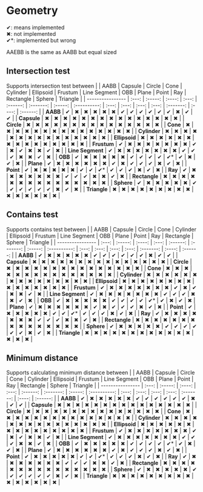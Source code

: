 # Geometry

✔: means implemented<br>
✖: not implemented<br>
✔*: implemented but wrong<br>

AAEBB is the same as AABB but equal sized

## Intersection test

Supports intersection test between
|                  | AABB  | Capsule | Circle | Cone  | Cylinder | Ellipsoid | Frustum | Line Segment |  OBB  | Plane | Point |  Ray  | Rectangle | Sphere | Triangle |
| ---------------- | :---: | :-----: | :----: | :---: | :------: | :-------: | :-----: | :----------: | :---: | :---: | :---: | :---: | :-------: | :----: | :------: |
| **AABB**         |   ✔   |    ✖    |   ✖    |   ✖   |    ✖     |     ✖     |    ✔    |      ✔       |   ✔   |   ✔   |   ✔   |   ✔   |     ✖     |   ✔    |    ✔     |
| **Capsule**      |   ✖   |    ✖    |   ✖    |   ✖   |    ✖     |     ✖     |    ✖    |      ✖       |   ✖   |   ✖   |   ✖   |   ✖   |     ✖     |   ✖    |    ✖     |
| **Circle**       |   ✖   |    ✖    |   ✖    |   ✖   |    ✖     |     ✖     |    ✖    |      ✖       |   ✖   |   ✖   |   ✖   |   ✖   |     ✖     |   ✖    |    ✖     |
| **Cone**         |   ✖   |    ✖    |   ✖    |   ✖   |    ✖     |     ✖     |    ✖    |      ✖       |   ✖   |   ✖   |   ✖   |   ✖   |     ✖     |   ✖    |    ✖     |
| **Cylinder**     |   ✖   |    ✖    |   ✖    |   ✖   |    ✖     |     ✖     |    ✖    |      ✖       |   ✖   |   ✖   |   ✖   |   ✖   |     ✖     |   ✖    |    ✖     |
| **Ellipsoid**    |   ✖   |    ✖    |   ✖    |   ✖   |    ✖     |     ✖     |    ✖    |      ✖       |   ✖   |   ✖   |   ✖   |   ✖   |     ✖     |   ✖    |    ✖     |
| **Frustum**      |   ✔   |    ✖    |   ✖    |   ✖   |    ✖     |     ✖     |    ✖    |      ✖       |   ✔   |   ✖   |   ✔   |   ✖   |     ✖     |   ✔    |    ✖     |
| **Line Segment** |   ✔   |    ✖    |   ✖    |   ✖   |    ✖     |     ✖     |    ✖    |      ✖       |   ✔   |   ✔   |   ✔   |   ✖   |     ✖     |   ✔    |    ✖     |
| **OBB**          |   ✔   |    ✖    |   ✖    |   ✖   |    ✖     |     ✖     |    ✔    |      ✔       |   ✔   |   ✔   |  ✔*   |   ✔   |     ✖     |   ✔    |    ✖     |
| **Plane**        |   ✔   |    ✖    |   ✖    |   ✖   |    ✖     |     ✖     |    ✖    |      ✔       |   ✖   |   ✔   |   ✔   |   ✔   |     ✖     |   ✔    |    ✖     |
| **Point**        |   ✔   |    ✖    |   ✖    |   ✖   |    ✖     |     ✖     |    ✔    |      ✔       |  ✔*   |   ✔   |   ✔   |   ✔   |     ✖     |   ✔    |    ✖     |
| **Ray**          |   ✔   |    ✖    |   ✖    |   ✖   |    ✖     |     ✖     |    ✖    |      ✖       |   ✔   |   ✔   |   ✔   |   ✖   |     ✖     |   ✔    |    ✖     |
| **Rectangle**    |   ✖   |    ✖    |   ✖    |   ✖   |    ✖     |     ✖     |    ✖    |      ✖       |   ✖   |   ✖   |   ✖   |   ✖   |     ✖     |   ✖    |    ✖     |
| **Sphere**       |   ✔   |    ✖    |   ✖    |   ✖   |    ✖     |     ✖     |    ✔    |      ✔       |   ✔   |   ✔   |   ✔   |   ✔   |     ✖     |   ✔    |    ✖     |
| **Triangle**     |   ✖   |    ✖    |   ✖    |   ✖   |    ✖     |     ✖     |    ✖    |      ✖       |   ✖   |   ✖   |   ✖   |   ✖   |     ✖     |   ✖    |    ✖     |

## Contains test

Supports contains test between
|                  | AABB  | Capsule | Circle | Cone  | Cylinder | Ellipsoid | Frustum | Line Segment |  OBB  | Plane | Point |  Ray  | Rectangle | Sphere | Triangle |
| ---------------- | :---: | :-----: | :----: | :---: | :------: | :-------: | :-----: | :----------: | :---: | :---: | :---: | :---: | :-------: | :----: | :------: |
| **AABB**         |   ✔   |    ✖    |   ✖    |   ✖   |    ✖     |     ✖     |    ✔    |      ✔       |   ✔   |   ✔   |   ✔   |   ✔   |     ✖     |   ✔    |    ✔     |
| **Capsule**      |   ✖   |    ✖    |   ✖    |   ✖   |    ✖     |     ✖     |    ✖    |      ✖       |   ✖   |   ✖   |   ✖   |   ✖   |     ✖     |   ✖    |    ✖     |
| **Circle**       |   ✖   |    ✖    |   ✖    |   ✖   |    ✖     |     ✖     |    ✖    |      ✖       |   ✖   |   ✖   |   ✖   |   ✖   |     ✖     |   ✖    |    ✖     |
| **Cone**         |   ✖   |    ✖    |   ✖    |   ✖   |    ✖     |     ✖     |    ✖    |      ✖       |   ✖   |   ✖   |   ✖   |   ✖   |     ✖     |   ✖    |    ✖     |
| **Cylinder**     |   ✖   |    ✖    |   ✖    |   ✖   |    ✖     |     ✖     |    ✖    |      ✖       |   ✖   |   ✖   |   ✖   |   ✖   |     ✖     |   ✖    |    ✖     |
| **Ellipsoid**    |   ✖   |    ✖    |   ✖    |   ✖   |    ✖     |     ✖     |    ✖    |      ✖       |   ✖   |   ✖   |   ✖   |   ✖   |     ✖     |   ✖    |    ✖     |
| **Frustum**      |   ✔   |    ✖    |   ✖    |   ✖   |    ✖     |     ✖     |    ✖    |      ✖       |   ✔   |   ✖   |   ✔   |   ✖   |     ✖     |   ✔    |    ✖     |
| **Line Segment** |   ✔   |    ✖    |   ✖    |   ✖   |    ✖     |     ✖     |    ✖    |      ✖       |   ✔   |   ✔   |   ✔   |   ✖   |     ✖     |   ✔    |    ✖     |
| **OBB**          |   ✔   |    ✖    |   ✖    |   ✖   |    ✖     |     ✖     |    ✔    |      ✔       |   ✔   |   ✔   |  ✔*   |   ✔   |     ✖     |   ✔    |    ✖     |
| **Plane**        |   ✔   |    ✖    |   ✖    |   ✖   |    ✖     |     ✖     |    ✖    |      ✔       |   ✖   |   ✔   |   ✔   |   ✔   |     ✖     |   ✔    |    ✖     |
| **Point**        |   ✔   |    ✖    |   ✖    |   ✖   |    ✖     |     ✖     |    ✔    |      ✔       |  ✔*   |   ✔   |   ✔   |   ✔   |     ✖     |   ✔    |    ✖     |
| **Ray**          |   ✔   |    ✖    |   ✖    |   ✖   |    ✖     |     ✖     |    ✖    |      ✖       |   ✔   |   ✔   |   ✔   |   ✖   |     ✖     |   ✔    |    ✖     |
| **Rectangle**    |   ✖   |    ✖    |   ✖    |   ✖   |    ✖     |     ✖     |    ✖    |      ✖       |   ✖   |   ✖   |   ✖   |   ✖   |     ✖     |   ✖    |    ✖     |
| **Sphere**       |   ✔   |    ✖    |   ✖    |   ✖   |    ✖     |     ✖     |    ✔    |      ✔       |   ✔   |   ✔   |   ✔   |   ✔   |     ✖     |   ✔    |    ✖     |
| **Triangle**     |   ✖   |    ✖    |   ✖    |   ✖   |    ✖     |     ✖     |    ✖    |      ✖       |   ✖   |   ✖   |   ✖   |   ✖   |     ✖     |   ✖    |    ✖     |

## Minimum distance

Supports calculating minimum distance between
|                  | AABB  | Capsule | Circle | Cone  | Cylinder | Ellipsoid | Frustum | Line Segment |  OBB  | Plane | Point |  Ray  | Rectangle | Sphere | Triangle |
| ---------------- | :---: | :-----: | :----: | :---: | :------: | :-------: | :-----: | :----------: | :---: | :---: | :---: | :---: | :-------: | :----: | :------: |
| **AABB**         |   ✔   |    ✖    |   ✖    |   ✖   |    ✖     |     ✖     |    ✔    |      ✔       |   ✔   |   ✔   |   ✔   |   ✔   |     ✖     |   ✔    |    ✔     |
| **Capsule**      |   ✖   |    ✖    |   ✖    |   ✖   |    ✖     |     ✖     |    ✖    |      ✖       |   ✖   |   ✖   |   ✖   |   ✖   |     ✖     |   ✖    |    ✖     |
| **Circle**       |   ✖   |    ✖    |   ✖    |   ✖   |    ✖     |     ✖     |    ✖    |      ✖       |   ✖   |   ✖   |   ✖   |   ✖   |     ✖     |   ✖    |    ✖     |
| **Cone**         |   ✖   |    ✖    |   ✖    |   ✖   |    ✖     |     ✖     |    ✖    |      ✖       |   ✖   |   ✖   |   ✖   |   ✖   |     ✖     |   ✖    |    ✖     |
| **Cylinder**     |   ✖   |    ✖    |   ✖    |   ✖   |    ✖     |     ✖     |    ✖    |      ✖       |   ✖   |   ✖   |   ✖   |   ✖   |     ✖     |   ✖    |    ✖     |
| **Ellipsoid**    |   ✖   |    ✖    |   ✖    |   ✖   |    ✖     |     ✖     |    ✖    |      ✖       |   ✖   |   ✖   |   ✖   |   ✖   |     ✖     |   ✖    |    ✖     |
| **Frustum**      |   ✔   |    ✖    |   ✖    |   ✖   |    ✖     |     ✖     |    ✖    |      ✖       |   ✔   |   ✖   |   ✔   |   ✖   |     ✖     |   ✔    |    ✖     |
| **Line Segment** |   ✔   |    ✖    |   ✖    |   ✖   |    ✖     |     ✖     |    ✖    |      ✖       |   ✔   |   ✔   |   ✔   |   ✖   |     ✖     |   ✔    |    ✖     |
| **OBB**          |   ✔   |    ✖    |   ✖    |   ✖   |    ✖     |     ✖     |    ✔    |      ✔       |   ✔   |   ✔   |  ✔*   |   ✔   |     ✖     |   ✔    |    ✖     |
| **Plane**        |   ✔   |    ✖    |   ✖    |   ✖   |    ✖     |     ✖     |    ✖    |      ✔       |   ✖   |   ✔   |   ✔   |   ✔   |     ✖     |   ✔    |    ✖     |
| **Point**        |   ✔   |    ✖    |   ✖    |   ✖   |    ✖     |     ✖     |    ✔    |      ✔       |  ✔*   |   ✔   |   ✔   |   ✔   |     ✖     |   ✔    |    ✖     |
| **Ray**          |   ✔   |    ✖    |   ✖    |   ✖   |    ✖     |     ✖     |    ✖    |      ✖       |   ✔   |   ✔   |   ✔   |   ✖   |     ✖     |   ✔    |    ✖     |
| **Rectangle**    |   ✖   |    ✖    |   ✖    |   ✖   |    ✖     |     ✖     |    ✖    |      ✖       |   ✖   |   ✖   |   ✖   |   ✖   |     ✖     |   ✖    |    ✖     |
| **Sphere**       |   ✔   |    ✖    |   ✖    |   ✖   |    ✖     |     ✖     |    ✔    |      ✔       |   ✔   |   ✔   |   ✔   |   ✔   |     ✖     |   ✔    |    ✖     |
| **Triangle**     |   ✖   |    ✖    |   ✖    |   ✖   |    ✖     |     ✖     |    ✖    |      ✖       |   ✖   |   ✖   |   ✖   |   ✖   |     ✖     |   ✖    |    ✖     |
